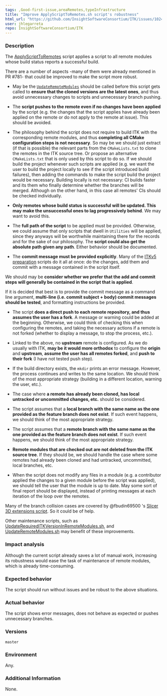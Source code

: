 ```yaml
---
tags: ,Good-first-issue,areaRemotes,typeInfrastructure
title: "Improve ApplyScriptToRemotes.sh script's robustness"
html_url: "https://github.com/InsightSoftwareConsortium/ITK/issues/1024"
user: jhlegarreta
repo: InsightSoftwareConsortium/ITK
---
```


### Description


The [ApplyScriptToRemotes](https://github.com/InsightSoftwareConsortium/ITK/blob/master/Utilities/Maintenance/ApplyScriptToRemotes.sh) script applies a script to all remote modules whose build status reports a successful build.

There are a number of aspects -many of them were already mentioned in PR #781- that could be improved to make the script more robust.

- May be the [`UpdateRemoteModules`](https://github.com/InsightSoftwareConsortium/ITK/blob/master/Utilities/Maintenance/UpdateRemoteModules.sh) should be called before this script gets called to **ensure that the cloned versions are the latest ones**, and thus avoid unnecessary changes to scripts and unnecessary branch pushing.

- The **script pushes to the remote even if no changes have been applied** by the script (e.g. the changes that the script applies have already been applied on the remote or do not apply to the remote at issue). This should be avoided.

- The philosophy behind the script does not require to build ITK with the corresponding remote modules, and thus **completing all CMake configuration steps is not necessary**. So may be we should just extract (if that is possible) the relevant parts from the `CMakeLists.txt` to clone the remotes in the ITK source tree. Or propose an alternative `CMakeLists.txt` that is only used by this script to do so. If we should build the project whenever such scripts are applied (e.g. we want the user to build the project locally to see if the script introduced build failures), then adding the commands to make the script build the project would be necessary. Building locally is not necessary: CI builds faster and its them who finally determine whether the branches will be merged. Although on the other hand, in this case all remotes' CIs should be checked individually.

- **Only remotes whose build status is successful will be updated. This may make the unsuccessful ones to lag progressively behind**. We may want to avoid this.

- The **full path of the script** to be applied must be provided. Otherwise, we could assume that only scripts that dwell in `Utilities` will be applied, since they anyways will be worthwhile maintaining there for the records and for the sake of our philosophy. The **script could also get the absolute path given any path**. Either behavior should be documented.

- The **commit message must be provided explicitly**. Many of the [ITKv5 preparation](https://github.com/InsightSoftwareConsortium/ITK/tree/master/Utilities/ITKv5Preparation) scripts do it all at once: do the changes, add them and commit with a message contained in the script itself.

We should may be **consider whether we prefer that the add and commit steps will generally be contained in the script that is applied**.

If it is decided that best is to provide the commit message as a command line argument, **multi-line (i.e. commit subject + body) commit messages should be tested**, and formatting instructions be provided.

- The script **does a direct push to each remote repository, and thus assumes the user has a fork**. A message or warning could be added at the beginning. Otherwise, we could think of checking this when configuring the remotes, and taking the necessary actions if a remote is not forked (whether to display a message, to stop the process, etc.).

- Linked to the above, no **upstream** remote is configured. As we do usually with ITK, **may be it would more orthodox** to configure the **origin** and **upstream**, **assume the user has all remotes forked**, and **push to their fork** (I have not tested push step).

- If the build directory exists, the `mkdir` prints an error message. However, the process continues and writes to the same location. We should think of the most appropriate strategy (building in a different location, warning the user, etc.).

- The case where **a remote has already been cloned, has local untracked or uncommitted changes, etc.** should be considered.

- The script assumes that a **local branch with the same name as the one provided as the feature branch does not exist**. If such event happens, we should think of the most appropriate strategy.

- The script assumes that a **remote branch with the same name as the one provided as the feature branch does not exist**. If such event happens, we should think of the most appropriate strategy.

- **Remote modules that are checked out are not deleted from the ITK source tree**. If they should be, we should handle the case where some remotes had already been cloned and had untracked, uncommitted, local branches, etc.

- When the script does not modify any files in a module (e.g. a contributor applied the changes to a given module before the script was applied), we should tell the user that the module is up to date. May some sort of final report should be displayed, instead of printing messages at each iteration of the loop over the remotes.

Many of the branch collision cases are covered by @fbudin69500 's [Slicer 3D extensions script](https://github.com/fbudin69500/NIRALSystemScripts/blob/master/UpdateSlicerExtensions.script). So it could be of help.

Other maintenance scripts, such as [UpdateRequiredITKVersionInRemoteModules.sh](https://github.com/InsightSoftwareConsortium/ITK/blob/master/Utilities/Maintenance/UpdateRequiredITKVersionInRemoteModules.sh), and [UpdateRemoteModules.sh](https://github.com/InsightSoftwareConsortium/ITK/blob/master/Utilities/Maintenance/UpdateRemoteModules.sh) may benefit of these improvements.

### Impact analysis

Although the current script already saves a lot of manual work, increasing its robustness would ease the task of maintenance of remote modules, which is already time-consuming.
 
### Expected behavior

The script should run without issues and be robust to the above situations.

### Actual behavior

The script shows error messages, does not behave as expected or pushes unnecessary branches.

### Versions

`master`

### Environment

Any.

### Additional Information

None.